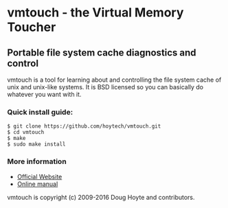 # vmtouch - the Virtual Memory Toucher

## Portable file system cache diagnostics and control


vmtouch is a tool for learning about and controlling the file system cache of unix and unix-like systems. It is BSD licensed so you can basically do whatever you want with it.


### Quick install guide:

    $ git clone https://github.com/hoytech/vmtouch.git
    $ cd vmtouch
    $ make
    $ sudo make install


### More information

* [Official Website](https://hoytech.com/vmtouch/)
* [Online manual](https://github.com/hoytech/vmtouch/blob/master/vmtouch.pod)


vmtouch is copyright (c) 2009-2016 Doug Hoyte and contributors.
